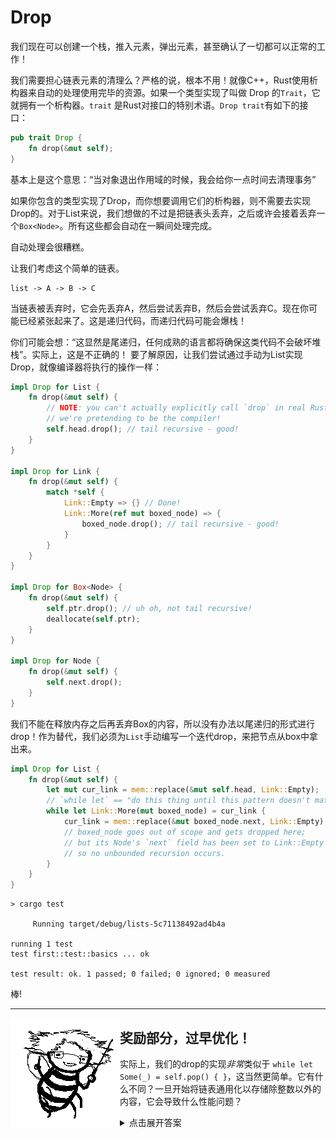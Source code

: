 # Drop

我们现在可以创建一个栈，推入元素，弹出元素，甚至确认了一切都可以正常的工作！

我们需要担心链表元素的清理么？严格的说，根本不用！就像C++，Rust使用析构器来自动的处理使用完毕的资源。如果一个类型实现了叫做 Drop 的`Trait`，它就拥有一个析构器。`trait`
是Rust对接口的特别术语。`Drop trait`有如下的接口：

```rust ,ignore
pub trait Drop {
    fn drop(&mut self);
}
```

基本上是这个意思：“当对象退出作用域的时候，我会给你一点时间去清理事务”

如果你包含的类型实现了Drop，而你想要调用它们的析构器，则不需要去实现Drop的。对于List来说，我们想做的不过是把链表头丢弃，之后或许会接着丢弃一个`Box<Node>`。所有这些都会自动在一瞬间处理完成。

自动处理会很糟糕。

让我们考虑这个简单的链表。

```text
list -> A -> B -> C
```

当链表被丢弃时，它会先丢弃A，然后尝试丢弃B，然后会尝试丢弃C。现在你可能已经紧张起来了。这是递归代码，而递归代码可能会爆栈！

你们可能会想：“这显然是尾递归，任何成熟的语言都将确保这类代码不会破坏堆栈”。实际上，这是不正确的！ 要了解原因，让我们尝试通过手动为List实现Drop，就像编译器将执行的操作一样：

```rust ,ignore
impl Drop for List {
    fn drop(&mut self) {
        // NOTE: you can't actually explicitly call `drop` in real Rust code;
        // we're pretending to be the compiler!
        self.head.drop(); // tail recursive - good!
    }
}

impl Drop for Link {
    fn drop(&mut self) {
        match *self {
            Link::Empty => {} // Done!
            Link::More(ref mut boxed_node) => {
                boxed_node.drop(); // tail recursive - good!
            }
        }
    }
}

impl Drop for Box<Node> {
    fn drop(&mut self) {
        self.ptr.drop(); // uh oh, not tail recursive!
        deallocate(self.ptr);
    }
}

impl Drop for Node {
    fn drop(&mut self) {
        self.next.drop();
    }
}
```

我们不能在释放内存之后再丢弃Box的内容，所以没有办法以尾递归的形式进行drop！作为替代，我们必须为`List`手动编写一个迭代drop，来把节点从box中拿出来。

```rust ,ignore
impl Drop for List {
    fn drop(&mut self) {
        let mut cur_link = mem::replace(&mut self.head, Link::Empty);
        // `while let` == "do this thing until this pattern doesn't match"
        while let Link::More(mut boxed_node) = cur_link {
            cur_link = mem::replace(&mut boxed_node.next, Link::Empty);
            // boxed_node goes out of scope and gets dropped here;
            // but its Node's `next` field has been set to Link::Empty
            // so no unbounded recursion occurs.
        }
    }
}
```

```text
> cargo test

     Running target/debug/lists-5c71138492ad4b4a

running 1 test
test first::test::basics ... ok

test result: ok. 1 passed; 0 failed; 0 ignored; 0 measured

```

棒!

----------------------

<span style="float:left">![Bonus](../img/profbee.gif)</span>

## 奖励部分，过早优化！

实际上，我们的drop的实现*非常*类似于 `while let Some(_) = self.pop() { }`，这当然更简单。它有什么不同？一旦开始将链表通用化以存储除整数以外的内容，它会导致什么性能问题？

<details>
  <summary>点击展开答案</summary>
Pop操作返回Option<i32>,而我们的Drop实现仅处理Links(Box<Node>)，也就是说我们只移动了node的指针，而Pop将会与移动Node的值。如果我们对链表进行通用化之后需，别人是使用大对象实例，移动值可能会非常昂贵。Box会自执行dorp的实现。由于大对象更倾向于是使用链表而不是数据，这种情况下确实有些让人失望。

如果你想两种方式兼具，您可以添加一个新方法，fn pop_node（＆mut self）->Link，pop和drop都可以使用

</details>